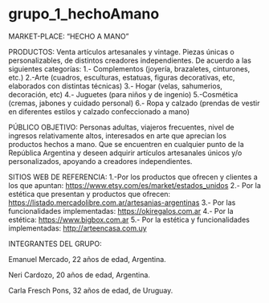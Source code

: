# grupo_1_hechoAmano

MARKET-PLACE: 
“HECHO A MANO”
 
PRODUCTOS:  Venta artículos artesanales y vintage. Piezas únicas o personalizables, de distintos creadores independientes. De acuerdo a las siguientes categorías: 
1.- Complementos (joyería, brazaletes, cinturones, etc.) 
2.-Arte (cuadros, esculturas, estatuas, figuras decorativas, etc, elaborados con distintas técnicas)
3.- Hogar (velas, sahumerios, decoración, etc) 
4.- Juguetes (para niños y de ingenio)
5.-Cosmética (cremas, jabones y cuidado personal)
6.- Ropa y calzado (prendas de vestir en diferentes estilos y calzado confeccionado a mano)

PÚBLICO OBJETIVO:  Personas adultas, viajeros frecuentes, nivel de ingresos relativamente altos, interesados en arte que aprecian los productos hechos a mano. Que se encuentren en cualquier punto de la República Argentina y deseen adquirir artículos artesanales únicos y/o personalizados, apoyando a creadores independientes.

SITIOS WEB DE REFERENCIA: 
1.-Por los productos que ofrecen y clientes a los que apuntan:  https://www.etsy.com/es/market/estados_unidos
2.- Por la estética que presentan y productos que ofrecen:  https://listado.mercadolibre.com.ar/artesanias-argentinas 
3.- Por las funcionalidades implementadas: https://okiregalos.com.ar
4.- Por la estética: https://www.bigbox.com.ar
5.- Por la estética y funcionalidades implementadas: http://arteencasa.com.uy


INTEGRANTES DEL GRUPO: 

Emanuel Mercado, 22 años de edad, Argentina.

Neri Cardozo, 20 años de edad, Argentina. 

Carla Fresch Pons, 32 años de edad, de Uruguay. 
